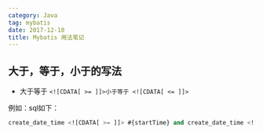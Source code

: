 ```yaml
---
category: Java
tag: mybatis
date: 2017-12-10
title: Mybatis 用法笔记
---
```


## 大于，等于，小于的写法

* 大于等于 `<![CDATA[ >= ]]>小于等于 <![CDATA[ <= ]]>`

例如：sql如下：
```sql
create_date_time <![CDATA[ >= ]]> #{startTime} and create_date_time <![CDATA[ <= ]]> #{endTime}
```


